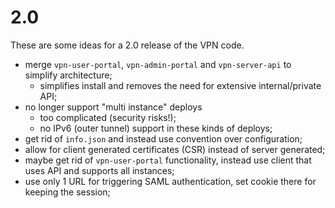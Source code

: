# 2.0 

These are some ideas for a 2.0 release of the VPN code.

* merge `vpn-user-portal`, `vpn-admin-portal` and `vpn-server-api` to simplify
  architecture;
  * simplifies install and removes the need for extensive internal/private 
    API;
* no longer support "multi instance" deploys
  * too complicated (security risks!);
  * no IPv6 (outer tunnel) support in these kinds of deploys;
* get rid of `info.json` and instead use convention over configuration;
* allow for client generated certificates (CSR) instead of server generated;
* maybe get rid of `vpn-user-portal` functionality, instead use client that 
  uses API and supports all instances;
* use only 1 URL for triggering SAML authentication, set cookie there for 
  keeping the session;

